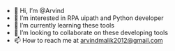 - 👋 Hi, I’m @Arvind
- 👀 I’m interested in RPA uipath and Python developer 
- 🌱 I’m currently learning these tools 
- 💞️ I’m looking to collaborate on these developing tools
- 📫 How to reach me at arvindmalik2012@gmail.com

<!---
9992686808/9992686808 is a ✨ special ✨ repository because its `README.md` (this file) appears on your GitHub profile.
You can click the Preview link to take a look at your changes.
--->
